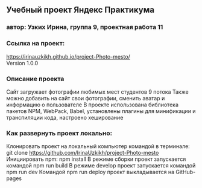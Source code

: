 ## Учебный проект Яндекс Практикума
### автор: Узких Ирина, группа 9, проектная работа 11
### Ссылка на проект:  
https://irinauzkikh.github.io/project-Photo-mesto/    
Version 1.0.0
### Описание проекта
Сайт загружает фотографии любимых мест студентов 9 потока 
Также можно добавить на сайт свои фотографии, сменить аватар и информацию о пользователе
В проекте использована библиотека пакетов NPM, WebPack, Babel, установлены плагины для минификации и транспиляции кода, настроено хеширование
### Как развернуть проект локально:
Клонировать проект на локальный компьютер командой в терминале:
git clone https://github.com/IrinaUzkikh/project-Photo-mesto
Инициировать npm: npm install
В режиме сборки проект запускается командой npm run build
В режиме develop проект запускается командой npm run dev
Командой npm run deploy проект выкладывается на GitHub-pages 
